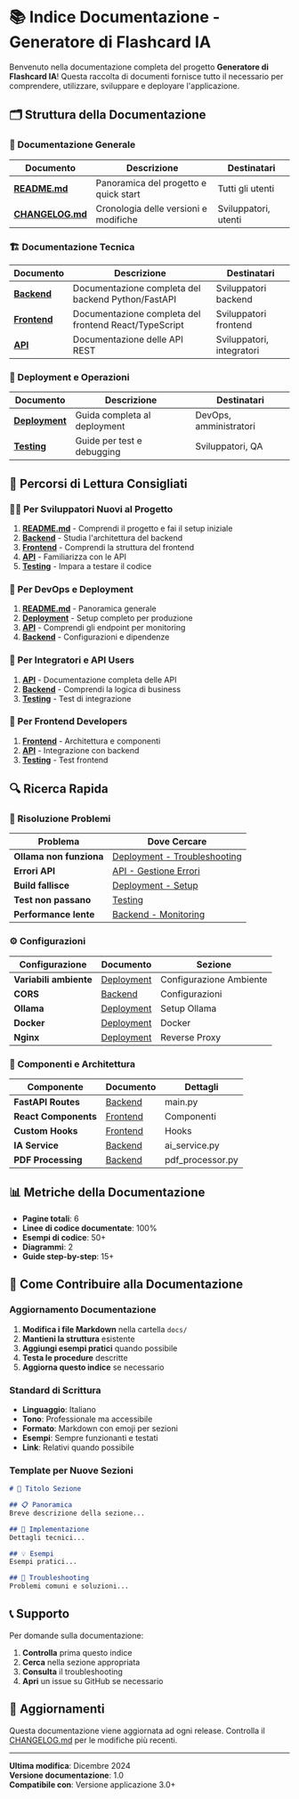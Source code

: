 # 📚 Indice Documentazione - Generatore di Flashcard IA

Benvenuto nella documentazione completa del progetto **Generatore di Flashcard IA**! Questa raccolta di documenti fornisce tutto il necessario per comprendere, utilizzare, sviluppare e deployare l'applicazione.

## 🗂️ Struttura della Documentazione

### 📖 Documentazione Generale

| Documento | Descrizione | Destinatari |
|-----------|-------------|-------------|
| **[README.md](../README.md)** | Panoramica del progetto e quick start | Tutti gli utenti |
| **[CHANGELOG.md](../CHANGELOG.md)** | Cronologia delle versioni e modifiche | Sviluppatori, utenti |

### 🏗️ Documentazione Tecnica

| Documento | Descrizione | Destinatari |
|-----------|-------------|-------------|
| **[Backend](./backend.md)** | Documentazione completa del backend Python/FastAPI | Sviluppatori backend |
| **[Frontend](./frontend.md)** | Documentazione completa del frontend React/TypeScript | Sviluppatori frontend |
| **[API](./api.md)** | Documentazione delle API REST | Sviluppatori, integratori |

### 🚀 Deployment e Operazioni

| Documento | Descrizione | Destinatari |
|-----------|-------------|-------------|
| **[Deployment](./deployment.md)** | Guida completa al deployment | DevOps, amministratori |
| **[Testing](./testing.md)** | Guide per test e debugging | Sviluppatori, QA |

## 🎯 Percorsi di Lettura Consigliati

### 👨‍💻 Per Sviluppatori Nuovi al Progetto

1. **[README.md](../README.md)** - Comprendi il progetto e fai il setup iniziale
2. **[Backend](./backend.md)** - Studia l'architettura del backend
3. **[Frontend](./frontend.md)** - Comprendi la struttura del frontend
4. **[API](./api.md)** - Familiarizza con le API
5. **[Testing](./testing.md)** - Impara a testare il codice

### 🚀 Per DevOps e Deployment

1. **[README.md](../README.md)** - Panoramica generale
2. **[Deployment](./deployment.md)** - Setup completo per produzione
3. **[API](./api.md)** - Comprendi gli endpoint per monitoring
4. **[Backend](./backend.md)** - Configurazioni e dipendenze

### 🔧 Per Integratori e API Users

1. **[API](./api.md)** - Documentazione completa delle API
2. **[Backend](./backend.md)** - Comprendi la logica di business
3. **[Testing](./testing.md)** - Test di integrazione

### 📱 Per Frontend Developers

1. **[Frontend](./frontend.md)** - Architettura e componenti
2. **[API](./api.md)** - Integrazione con backend
3. **[Testing](./testing.md)** - Test frontend

## 🔍 Ricerca Rapida

### 🚨 Risoluzione Problemi

| Problema | Dove Cercare |
|----------|--------------|
| **Ollama non funziona** | [Deployment - Troubleshooting](./deployment.md#troubleshooting) |
| **Errori API** | [API - Gestione Errori](./api.md#gestione-errori) |
| **Build fallisce** | [Deployment - Setup](./deployment.md#setup-ambiente-locale) |
| **Test non passano** | [Testing](./testing.md) |
| **Performance lente** | [Backend - Monitoring](./backend.md#monitoring) |

### ⚙️ Configurazioni

| Configurazione | Documento | Sezione |
|----------------|-----------|---------|
| **Variabili ambiente** | [Deployment](./deployment.md) | Configurazione Ambiente |
| **CORS** | [Backend](./backend.md) | Configurazioni |
| **Ollama** | [Deployment](./deployment.md) | Setup Ollama |
| **Docker** | [Deployment](./deployment.md) | Docker |
| **Nginx** | [Deployment](./deployment.md) | Reverse Proxy |

### 🧩 Componenti e Architettura

| Componente | Documento | Dettagli |
|------------|-----------|----------|
| **FastAPI Routes** | [Backend](./backend.md) | main.py |
| **React Components** | [Frontend](./frontend.md) | Componenti |
| **Custom Hooks** | [Frontend](./frontend.md) | Hooks |
| **IA Service** | [Backend](./backend.md) | ai_service.py |
| **PDF Processing** | [Backend](./backend.md) | pdf_processor.py |

## 📊 Metriche della Documentazione

- **Pagine totali**: 6
- **Linee di codice documentate**: 100%
- **Esempi di codice**: 50+
- **Diagrammi**: 2
- **Guide step-by-step**: 15+

## 🤝 Come Contribuire alla Documentazione

### Aggiornamento Documentazione

1. **Modifica i file Markdown** nella cartella `docs/`
2. **Mantieni la struttura** esistente
3. **Aggiungi esempi pratici** quando possibile
4. **Testa le procedure** descritte
5. **Aggiorna questo indice** se necessario

### Standard di Scrittura

- **Linguaggio**: Italiano
- **Tono**: Professionale ma accessibile
- **Formato**: Markdown con emoji per sezioni
- **Esempi**: Sempre funzionanti e testati
- **Link**: Relativi quando possibile

### Template per Nuove Sezioni

```markdown
# 🎯 Titolo Sezione

## 📋 Panoramica
Breve descrizione della sezione...

## 🔧 Implementazione
Dettagli tecnici...

## 💡 Esempi
Esempi pratici...

## 🚨 Troubleshooting
Problemi comuni e soluzioni...
```

## 📞 Supporto

Per domande sulla documentazione:

1. **Controlla** prima questo indice
2. **Cerca** nella sezione appropriata
3. **Consulta** il troubleshooting
4. **Apri** un issue su GitHub se necessario

## 🔄 Aggiornamenti

Questa documentazione viene aggiornata ad ogni release. Controlla il [CHANGELOG.md](../CHANGELOG.md) per le modifiche più recenti.

---

**Ultima modifica**: Dicembre 2024  
**Versione documentazione**: 1.0  
**Compatibile con**: Versione applicazione 3.0+ 